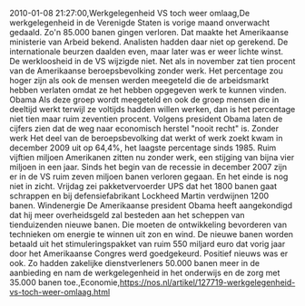 2010-01-08 21:27:00,Werkgelegenheid VS toch weer omlaag,De werkgelegenheid in de Verenigde Staten is vorige maand onverwacht gedaald. Zo'n 85.000 banen gingen verloren. Dat maakte het Amerikaanse ministerie van Arbeid bekend. Analisten hadden daar niet op gerekend. De internationale beurzen daalden even, maar later was er weer lichte winst. De werkloosheid in de VS wijzigde niet. Net als in november zat tien procent van de Amerikaanse beroepsbevolking zonder werk. Het percentage zou hoger zijn als ook de mensen werden meegeteld die de arbeidsmarkt hebben verlaten omdat ze het hebben opgegeven werk te kunnen vinden. Obama Als deze groep wordt meegeteld en ook de groep mensen die in deeltijd werkt terwijl ze voltijds hadden willen werken, dan is het percentage niet tien maar ruim zeventien procent. Volgens president Obama laten de cijfers zien dat de weg naar economisch herstel "nooit recht" is. Zonder werk Het deel van de beroepsbevolking dat werkt of werk zoekt kwam in december 2009 uit op 64,4%, het laagste percentage sinds 1985. Ruim vijftien miljoen Amerikanen zitten nu zonder werk, een stijging van bijna vier miljoen in een jaar. Sinds het begin van de recessie in december 2007 zijn er in de VS ruim zeven miljoen banen verloren gegaan. En het einde is nog niet in zicht. Vrijdag zei pakketvervoerder UPS dat het 1800 banen gaat schrappen en bij defensiefabrikant Lockheed Martin verdwijnen 1200 banen. Windenergie De Amerikaanse president Obama heeft aangekondigd dat hij meer overheidsgeld zal besteden aan het scheppen van tienduizenden nieuwe banen. Die moeten de ontwikkeling bevorderen van technieken om energie te winnen uit zon en wind. De nieuwe banen worden betaald uit het stimuleringspakket van ruim 550 miljard euro dat vorig jaar door het Amerikaanse Congres werd goedgekeurd. Positief nieuws was er ook. Zo hadden zakelijke dienstverleners 50.000 banen meer in de aanbieding en nam de werkgelegenheid in het onderwijs en de zorg met 35.000 banen toe.,Economie,https://nos.nl/artikel/127719-werkgelegenheid-vs-toch-weer-omlaag.html